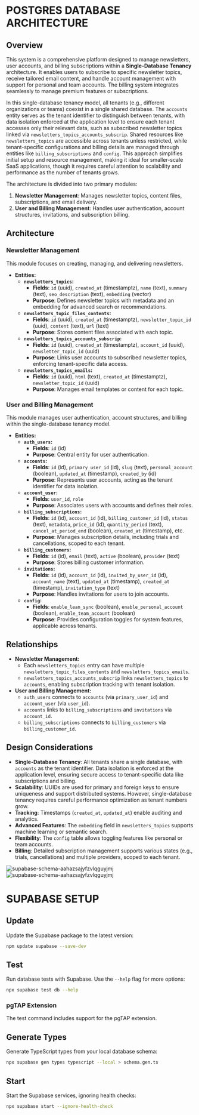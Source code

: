 # POSTGRES DATABASE ARCHITECTURE

## Overview
This system is a comprehensive platform designed to manage newsletters, user accounts, and billing subscriptions within a **Single-Database Tenancy** architecture. It enables users to subscribe to specific newsletter topics, receive tailored email content, and handle account management with support for personal and team accounts. The billing system integrates seamlessly to manage premium features or subscriptions.

In this single-database tenancy model, all tenants (e.g., different organizations or teams) coexist in a single shared database. The `accounts` entity serves as the tenant identifier to distinguish between tenants, with data isolation enforced at the application level to ensure each tenant accesses only their relevant data, such as subscribed newsletter topics linked via `newsletters_topics_accounts_subscrip`. Shared resources like `newsletters_topics` are accessible across tenants unless restricted, while tenant-specific configurations and billing details are managed through entities like `billing_subscriptions` and `config`. This approach simplifies initial setup and resource management, making it ideal for smaller-scale SaaS applications, though it requires careful attention to scalability and performance as the number of tenants grows.

The architecture is divided into two primary modules:
1. **Newsletter Management**: Manages newsletter topics, content files, subscriptions, and email delivery.
2. **User and Billing Management**: Handles user authentication, account structures, invitations, and subscription billing.

## Architecture

### Newsletter Management
This module focuses on creating, managing, and delivering newsletters.

- **Entities:**
  - **`newsletters_topics`:**
    - **Fields**: `id` (uuid), `created_at` (timestamptz), `name` (text), `summary` (text), `seo_description` (text), `embedding` (vector)
    - **Purpose**: Defines newsletter topics with metadata and an embedding for advanced search or recommendations.
  - **`newsletters_topic_files_contents`:**
    - **Fields**: `id` (uuid), `created_at` (timestamptz), `newsletter_topic_id` (uuid), `content` (text), `url` (text)
    - **Purpose**: Stores content files associated with each topic.
  - **`newsletters_topics_accounts_subscrip`:**
    - **Fields**: `id` (uuid), `created_at` (timestamptz), `account_id` (uuid), `newsletter_topic_id` (uuid)
    - **Purpose**: Links user accounts to subscribed newsletter topics, enforcing tenant-specific data access.
  - **`newsletters_topics_emails`:**
    - **Fields**: `id` (uuid), `html` (text), `created_at` (timestamptz), `newsletter_topic_id` (uuid)
    - **Purpose**: Manages email templates or content for each topic.

### User and Billing Management
This module manages user authentication, account structures, and billing within the single-database tenancy model.

- **Entities:**
  - **`auth_users`:**
    - **Fields**: `id` (id)
    - **Purpose**: Central entity for user authentication.
  - **`accounts`:**
    - **Fields**: `id` (id), `primary_user_id` (id), `slug` (text), `personal_account` (boolean), `updated_at` (timestamp), `created_by` (id)
    - **Purpose**: Represents user accounts, acting as the tenant identifier for data isolation.
  - **`account_user`:**
    - **Fields**: `user_id`, `role`
    - **Purpose**: Associates users with accounts and defines their roles.
  - **`billing_subscriptions`:**
    - **Fields**: `id` (id), `account_id` (id), `billing_customer_id` (id), `status` (text), `metadata`, `price_id` (id), `quantity_period` (text), `cancel_at_period_end` (boolean), `created_at` (timestamp), etc.
    - **Purpose**: Manages subscription details, including trials and cancellations, scoped to each tenant.
  - **`billing_customers`:**
    - **Fields**: `id` (id), `email` (text), `active` (boolean), `provider` (text)
    - **Purpose**: Stores billing customer information.
  - **`invitations`:**
    - **Fields**: `id` (id), `account_id` (id), `invited_by_user_id` (id), `account_name` (text), `updated_at` (timestamp), `created_at` (timestamp), `invitation_type` (text)
    - **Purpose**: Handles invitations for users to join accounts.
  - **`config`:**
    - **Fields**: `enable_lean_sync` (boolean), `enable_personal_account` (boolean), `enable_team_account` (boolean)
    - **Purpose**: Provides configuration toggles for system features, applicable across tenants.

## Relationships
- **Newsletter Management:**
  - Each `newsletters_topics` entry can have multiple `newsletters_topic_files_contents` and `newsletters_topics_emails`.
  - `newsletters_topics_accounts_subscrip` links `newsletters_topics` to `accounts`, enabling subscription tracking with tenant isolation.
- **User and Billing Management:**
  - `auth_users` connects to `accounts` (via `primary_user_id`) and `account_user` (via `user_id`).
  - `accounts` links to `billing_subscriptions` and `invitations` via `account_id`.
  - `billing_subscriptions` connects to `billing_customers` via `billing_customer_id`.

## Design Considerations
- **Single-Database Tenancy**: All tenants share a single database, with `accounts` as the tenant identifier. Data isolation is enforced at the application level, ensuring secure access to tenant-specific data like subscriptions and billing.
- **Scalability**: UUIDs are used for primary and foreign keys to ensure uniqueness and support distributed systems. However, single-database tenancy requires careful performance optimization as tenant numbers grow.
- **Tracking**: Timestamps (`created_at`, `updated_at`) enable auditing and analytics.
- **Advanced Features**: The `embedding` field in `newsletters_topics` supports machine learning or semantic search.
- **Flexibility**: The `config` table allows toggling features like personal or team accounts.
- **Billing**: Detailed subscription management supports various states (e.g., trials, cancellations) and multiple providers, scoped to each tenant.

![supabase-schema-aahazsajyfzvlqguyjmj](https://github.com/user-attachments/assets/5de16355-c1c1-4ee4-8dd9-834c3a8bacda)
![supabase-schema-aahazsajyfzvlqguyjmj](https://github.com/user-attachments/assets/591fbf46-17e2-4dd6-9b1a-3dff1a49ccd1)


# SUPABASE SETUP

## Update
Update the Supabase package to the latest version:

```bash
npm update supabase --save-dev
```

## Test
Run database tests with Supabase. Use the `--help` flag for more options:

```bash
npx supabase test db --help
```

### pgTAP Extension
The test command includes support for the pgTAP extension.

## Generate Types
Generate TypeScript types from your local database schema:

```bash
npx supabase gen types typescript --local > schema.gen.ts
```

## Start
Start the Supabase services, ignoring health checks:

```bash
npx supabase start --ignore-health-check
```
